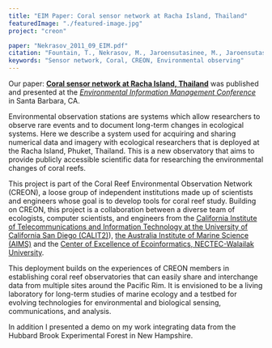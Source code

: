 ```yaml
---
title: "EIM Paper: Coral sensor network at Racha Island, Thailand"
featuredImage: "./featured-image.jpg"
project: "creon"

paper: "Nekrasov_2011_09_EIM.pdf"
citation: "Fountain, T., Nekrasov, M., Jaroensutasinee, M., Jaroensutasinee, K., Chumkiew, S., Noonsang, P., Kuhapong, U. and Bainbridge, S. \"Coral Sensor Network at Racha Island, Thailand.\"  In Proceedings of the Environmental Information Management Conference (EIM). 2011."
keywords: "Sensor network, Coral, CREON, Environmental observing"
---
```



Our paper: **[Coral sensor network at Racha Island, Thailand](/papers/Nekrasov_2011_09_EIM.pdf)** was published and presented at the *[Environmental Information Management Conference](https://eim.ecoinformatics.org/eim2011)* in Santa Barbara, CA.


Environmental observation stations are systems which allow researchers to observe rare events and to document long-term changes in ecological systems. Here we describe a system used for acquiring and sharing numerical data and imagery with ecological researchers that is deployed at the Racha Island, Phuket, Thailand. This is a new observatory that aims to provide publicly accessible scientific data for researching the environmental changes of coral reefs.


This project is part of the Coral Reef Environmental Observation Network (CREON), a loose group of independent institutions made up of scientists and engineers whose goal is to develop tools for coral reef study. Building on CREON, this project is a collaboration between a diverse team of ecologists,
computer scientists, and engineers from the [California Institute of Telecommunications and Information
Technology at the University of California San Diego (CALIT2)](http://www.calit2.net/)), [the Australia Institute of Marine Science (AIMS)](http://www.aims.gov.au) and the [Center of Excellence of Ecoinformatics, NECTEC-Walailak University](https://www.wu.ac.th/en).

This deployment builds on the experiences of CREON members in establishing coral reef observatories that
can easily share and interchange data from multiple sites around the Pacific Rim. It is envisioned to be a living laboratory for long-term studies of marine ecology and a testbed for evolving technologies for environmental and biological sensing, communications, and analysis. 


In addition I presented a demo on my work integrating data from the Hubbard Brook Experimental Forest in New Hampshire.
